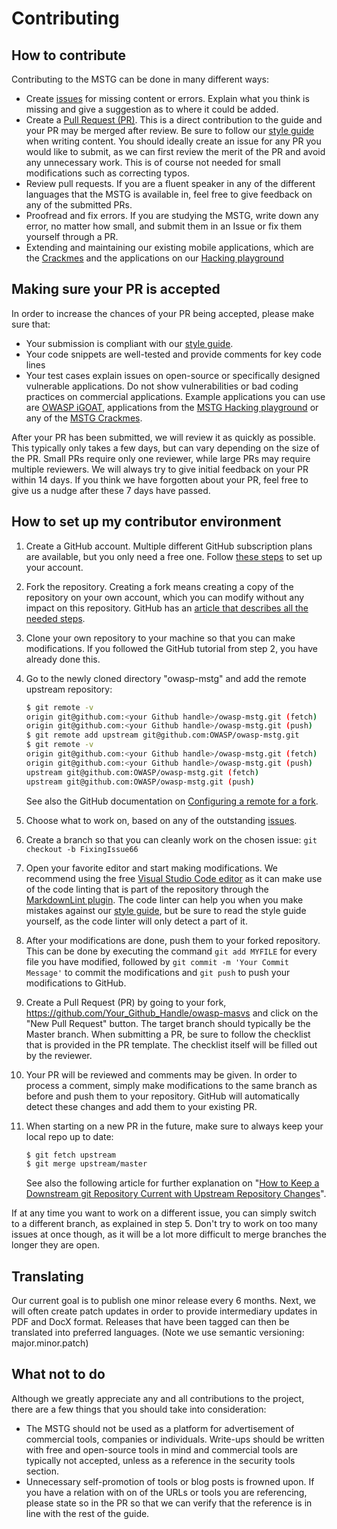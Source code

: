 # Contributing

## How to contribute

Contributing to the MSTG can be done in many different ways:

- Create [issues](https://github.com/OWASP/owasp-mstg/issues "MSTG Issues") for missing content or errors. Explain what you think is missing and give a suggestion as to where it could be added.
- Create a [Pull Request (PR)](https://github.com/OWASP/owasp-mstg/pulls "Create a pull request"). This is a direct contribution to the guide and your PR may be merged after review. Be sure to follow our [style guide](https://github.com/OWASP/owasp-mstg/blob/master/style_guide.md "MSTG Style Guide") when writing content. You should ideally create an issue for any PR you would like to submit, as we can first review the merit of the PR and avoid any unnecessary work. This is of course not needed for small modifications such as correcting typos.
- Review pull requests. If you are a fluent speaker in any of the different languages that the MSTG is available in, feel free to give feedback on any of the submitted PRs.
- Proofread and fix errors. If you are studying the MSTG, write down any error, no matter how small, and submit them in an Issue or fix them yourself through a PR.
- Extending and maintaining our existing mobile applications, which are the [Crackmes](https://github.com/OWASP/owasp-mstg/tree/master/Crackmes "MSTG Crackmes") and the applications on our [Hacking playground](https://github.com/OWASP/MSTG-Hacking-Playground "MSTG Hacking Playground")

## Making sure your PR is accepted

In order to increase the chances of your PR being accepted, please make sure that:

- Your submission is compliant with our [style guide](https://github.com/OWASP/owasp-mstg/blob/master/style_guide.md "MSTG Style Guide").
- Your code snippets are well-tested and provide comments for key code lines
- Your test cases explain issues on open-source or specifically designed vulnerable applications. Do not show vulnerabilities or bad coding practices on commercial applications. Example applications you can use are [OWASP iGOAT](https://www.owasp.org/index.php/OWASP_iGoat_Tool_Project "OWASP iGOAT"), applications from the [MSTG Hacking playground](https://github.com/OWASP/MSTG-Hacking-Playground "MSTG Hacking Playground") or any of the [MSTG Crackmes](https://github.com/OWASP/owasp-mstg/tree/master/Crackmes "MSTG Crackmes").

After your PR has been submitted, we will review it as quickly as possible. This typically only takes a few days, but can vary depending on the size of the PR. Small PRs require only one reviewer, while large PRs may require multiple reviewers. We will always try to give initial feedback on your PR within 14 days. If you think we have forgotten about your PR, feel free to give us a nudge after these 7 days have passed.

## How to set up my contributor environment

1. Create a GitHub account. Multiple different GitHub subscription plans are available, but you only need a free one. Follow [these steps](https://help.github.com/en/articles/signing-up-for-a-new-github-account "Signing up for a new GitHub account") to set up your account.
2. Fork the repository. Creating a fork means creating a copy of the repository on your own account, which you can modify without any impact on this repository. GitHub has an [article that describes all the needed steps](https://help.github.com/en/articles/fork-a-repo "Fork a repo").
3. Clone your own repository to your machine so that you can make modifications. If you followed the GitHub tutorial from step 2, you have already done this.
4. Go to the newly cloned directory "owasp-mstg" and add the remote upstream repository:

    ```bash
    $ git remote -v
    origin git@github.com:<your Github handle>/owasp-mstg.git (fetch)
    origin git@github.com:<your Github handle>/owasp-mstg.git (push)
    $ git remote add upstream git@github.com:OWASP/owasp-mstg.git
    $ git remote -v
    origin git@github.com:<your Github handle>/owasp-mstg.git (fetch)
    origin git@github.com:<your Github handle>/owasp-mstg.git (push)
    upstream git@github.com:OWASP/owasp-mstg.git (fetch)
    upstream git@github.com:OWASP/owasp-mstg.git (push)
    ```

    See also the GitHub documentation on [Configuring a remote for a fork](https://help.github.com/en/articles/configuring-a-remote-for-a-fork "Configuring a remote for a fork").
5. Choose what to work on, based on any of the outstanding [issues](https://github.com/OWASP/owasp-mstg/issues "MSTG Issues").
6. Create a branch so that you can cleanly work on the chosen issue: `git checkout -b FixingIssue66`
7. Open your favorite editor and start making modifications. We recommend using the free [Visual Studio Code editor](https://code.visualstudio.com "Visual Studio Code") as it can make use of the code linting that is part of the repository through the [MarkdownLint plugin](https://github.com/DavidAnson/vscode-markdownlint#install "MarkdownLint plugin"). The code linter can help you when you make mistakes against our [style guide](https://github.com/OWASP/owasp-mstg/blob/master/style_guide.md "MSTG Style Guide"), but be sure to read the style guide yourself, as the code linter will only detect a part of it.
8. After your modifications are done, push them to your forked repository. This can be done by executing the command `git add MYFILE` for every file you have modified, followed by `git commit -m 'Your Commit Message'` to commit the modifications and `git push` to push your modifications to GitHub.
9. Create a Pull Request (PR) by going to your fork, <https://github.com/Your_Github_Handle/owasp-masvs> and click on the "New Pull Request" button. The target branch should typically be the Master branch. When submitting a PR, be sure to follow the checklist that is provided in the PR template. The checklist itself will be filled out by the reviewer.
10. Your PR will be reviewed and comments may be given. In order to process a comment, simply make modifications to the same branch as before and push them to your repository. GitHub will automatically detect these changes and add them to your existing PR.
11. When starting on a new PR in the future, make sure to always keep your local repo up to date:

    ```bash
    $ git fetch upstream
    $ git merge upstream/master
    ```

    See also the following article for further explanation on "[How to Keep a Downstream git Repository Current with Upstream Repository Changes](https://medium.com/sweetmeat/how-to-keep-a-downstream-git-repository-current-with-upstream-repository-changes-10b76fad6d97 "How to Keep a Downstream git Repository Current with Upstream Repository Changes")".

If at any time you want to work on a different issue, you can simply switch to a different branch, as explained in step 5. Don't try to work on too many issues at once though, as it will be a lot more difficult to merge branches the longer they are open.

## Translating

Our current goal is to publish one minor release every 6 months. Next, we will often create patch updates in order to provide intermediary updates in PDF and DocX format. Releases that have been tagged can then be translated into preferred languages.
(Note we use semantic versioning: major.minor.patch)

## What not to do

Although we greatly appreciate any and all contributions to the project, there are a few things that you should take into consideration:

- The MSTG should not be used as a platform for advertisement of commercial tools, companies or individuals. Write-ups should be written with free and open-source tools in mind and commercial tools are typically not accepted, unless as a reference in the security tools section.
- Unnecessary self-promotion of tools or blog posts is frowned upon. If you have a relation with on of the URLs or tools you are referencing, please state so in the PR so that we can verify that the reference is in line with the rest of the guide.
